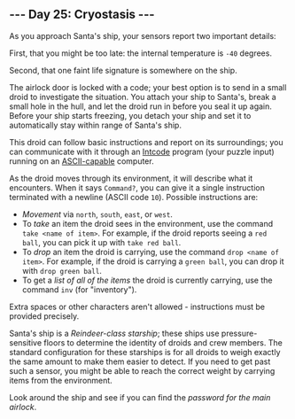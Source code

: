 <h2>--- Day 25: Cryostasis ---</h2><p>As you approach Santa's ship, your sensors report two important details:</p>
<p>First, that you might be too late: the internal temperature is <span title="This is the same in Fahrenheit and Celsius."><code>-40</code> degrees</span>.</p>
<p>Second, that one faint life signature is somewhere on the ship.</p>
<p>The airlock door is locked with a code; your best option is to send in a small droid to investigate the situation.  You attach your ship to Santa's, break a small hole in the hull, and let the droid run in before you seal it up again. Before your ship starts freezing, you detach your ship and set it to automatically stay within range of Santa's ship.</p>
<p>This droid can follow basic instructions and report on its surroundings; you can communicate with it through an <a href="https://github.com/cedmax/advent-of-code/tree/main/2019/9">Intcode</a> program (your puzzle input) running on an <a href="https://github.com/cedmax/advent-of-code/tree/main/2019/17">ASCII-capable</a> computer.</p>
<p>As the droid moves through its environment, it will describe what it encounters.  When it says <code>Command?</code>, you can give it a single instruction terminated with a newline (ASCII code <code>10</code>). Possible instructions are:</p>
<ul>
<li><em>Movement</em> via <code>north</code>, <code>south</code>, <code>east</code>, or <code>west</code>.</li>
<li>To <em>take</em> an item the droid sees in the environment, use the command <code>take &lt;name of item&gt;</code>. For example, if the droid reports seeing a <code>red ball</code>, you can pick it up with <code>take red ball</code>.</li>
<li>To <em>drop</em> an item the droid is carrying, use the command <code>drop &lt;name of item&gt;</code>. For example, if the droid is carrying a <code>green ball</code>, you can drop it with <code>drop green ball</code>.</li>
<li>To get a <em>list of all of the items</em> the droid is currently carrying, use the command <code>inv</code> (for "inventory").</li>
</ul>
<p>Extra spaces or other characters aren't allowed - instructions must be provided precisely.</p>
<p>Santa's ship is a <em>Reindeer-class starship</em>; these ships use pressure-sensitive floors to determine the identity of droids and crew members.  The standard configuration for these starships is for all droids to weigh exactly the same amount to make them easier to detect.  If you need to get past such a sensor, you might be able to reach the correct weight by carrying items from the environment.</p>
<p>Look around the ship and see if you can find the <em>password for the main airlock</em>.</p>
